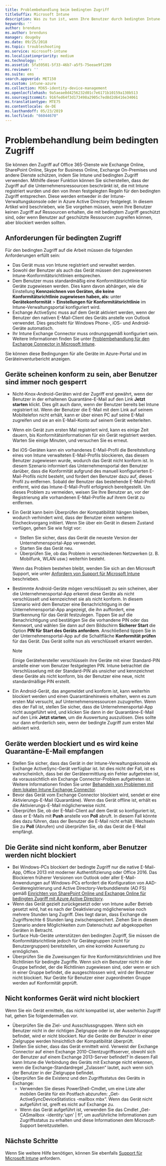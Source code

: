 ```yaml
---
title: Problembehandlung beim bedingten Zugriff
titleSuffix: Microsoft Intune
description: Was zu tun ist, wenn Ihre Benutzer durch bedingten Intune-Zugriff nicht auf Ressourcen zugreifen können.
keywords: ''
author: brenduns
ms.author: brenduns
manager: dougeby
ms.date: 09/25/2018
ms.topic: troubleshooting
ms.service: microsoft-intune
ms.localizationpriority: medium
ms.technology: ''
ms.assetid: 5fa59501-5f33-46b7-a5f5-75eeae9f1209
ms.reviewer: ''
ms.suite: ems
search.appverid: MET150
ms.custom: intune-azure
ms.collection: M365-identity-device-management
ms.openlocfilehash: 9a5aeae0d4256232d01c7e6171b10159a130b513
ms.sourcegitcommit: 916fed64f3d173498a2905c7ed8d2d6416e34061
ms.translationtype: MTE75
ms.contentlocale: de-DE
ms.lasthandoff: 05/23/2019
ms.locfileid: "66044670"
---
```

# <a name="troubleshoot-conditional-access"></a>Problembehandlung beim bedingten Zugriff

Sie können den Zugriff auf Office 365-Dienste wie Exchange Online, SharePoint Online, Skype for Business Online, Exchange On-Premises und andere Dienste schützen, indem Sie Intune und bedingten Zugriff verwenden. Mithilfe dieser Funktion können Sie sicherstellen, dass der Zugriff auf die Unternehmensressourcen beschränkt ist, die mit Intune registriert wurden und den von Ihnen festgelegten Regeln für den bedingten Zugriff entsprechen. Diese werden entweder in der Intune-Verwaltungskonsole oder in Azure Active Directory festgelegt. In diesem Artikel wird beschrieben, wie Sie vorgehen müssen, wenn Ihre Benutzer keinen Zugriff auf Ressourcen erhalten, die mit bedingtem Zugriff geschützt sind, oder wenn Benutzer auf geschützte Ressourcen zugreifen können, aber blockiert werden sollten.

## <a name="requirements-for-conditional-access"></a>Anforderungen für bedingten Zugriff

Für den bedingten Zugriff auf die Arbeit müssen die folgenden Anforderungen erfüllt sein:

- Das Gerät muss von Intune registriert und verwaltet werden.
- Sowohl der Benutzer als auch das Gerät müssen den zugewiesenen Intune-Konformitätsrichtlinien entsprechen.
- Dem Benutzer muss standardmäßig eine Konformitätsrichtlinie für Geräte zugewiesen werden. Dies kann davon abhängen, wie die Einstellung **Kennzeichnen von Geräten, die keine Konformitätsrichtlinie zugewiesen haben, als:** unter **Gerätekonformität** > **Einstellungen für Konformitätsrichtlinie** im Intune-Verwaltungsportal konfiguriert wird.
-   Exchange ActiveSync muss auf dem Gerät aktiviert werden, wenn der Benutzer den nativen E-Mail-Client des Geräts anstelle von Outlook verwendet. Dies geschieht für Windows Phone-, iOS- und Android-Geräte automatisch.
-   Ihr Intune Exchange Connector muss ordnungsgemäß konfiguriert sein. Weitere Informationen finden Sie unter [Problembehandlung für den Exchange Connector in Microsoft Intune](troubleshoot-exchange-connector.md).

Sie können diese Bedingungen für alle Geräte im Azure-Portal und im Geräteinventurbericht anzeigen.

## <a name="devices-appear-compliant-but-users-are-still-blocked"></a>Geräte scheinen konform zu sein, aber Benutzer sind immer noch gesperrt

- Nicht-Knox-Android-Geräten wird der Zugriff erst gewährt, wenn der Benutzer in der erhaltenen Quarantäne-E-Mail auf den Link **Jetzt starten** klickt. Dies gilt auch dann, wenn der Benutzer bereits bei Intune registriert ist. Wenn der Benutzer die E-Mail mit dem Link auf seinem Mobiltelefon nicht erhält, kann er über einen PC auf seine E-Mail zugreifen und sie an ein E-Mail-Konto auf seinem Gerät weiterleiten.
- Wenn ein Gerät zum ersten Mal registriert wird, kann es einige Zeit dauern, bis Konformitätsinformationen für ein Gerät registriert werden. Warten Sie einige Minuten, und versuchen Sie es erneut.
- Bei iOS-Geräten kann ein vorhandenes E-Mail-Profil die Bereitstellung eines von Intune verwalteten E-Mail-Profils blockieren, das diesem Benutzer zugewiesen wurde, wodurch das Gerät nicht konform ist. In diesem Szenario informiert das Unternehmensportal den Benutzer darüber, dass die Konformität aufgrund des manuell konfigurierten E-Mail-Profils nicht besteht, und fordert den Benutzer dazu auf, dieses Profil zu entfernen. Sobald der Benutzer das bestehende E-Mail-Profil entfernt, wird das Intune-E-Mail-Profil erfolgreich bereitgestellt. Um dieses Problem zu vermeiden, weisen Sie Ihre Benutzer an, vor der Registrierung alle vorhandenen E-Mail-Profile auf ihrem Gerät zu entfernen.
- Ein Gerät kann beim Überprüfen der Kompatibilität hängen bleiben, wodurch verhindert wird, dass der Benutzer einen weiteren Eincheckvorgang initiiert. Wenn Sie über ein Gerät in diesem Zustand verfügen, gehen Sie wie folgt vor:
  - Stellen Sie sicher, dass das Gerät die neueste Version der Unternehmensportal-App verwendet.
  - Starten Sie das Gerät neu.
  - Überprüfen Sie, ob das Problem in verschiedenen Netzwerken (z. B. Mobilfunk, WLAN usw.) weiterhin besteht.

  Wenn das Problem bestehen bleibt, wenden Sie sich an den Microsoft Support, wie unter [Anfordern von Support für Microsoft Intune](get-support.md) beschrieben.
- Bestimmte Android-Geräte mögen verschlüsselt zu sein scheinen, aber die Unternehmensportal-App erkennt diese Geräte als nicht verschlüsselt und kennzeichnet sie als nicht konform. In diesem Szenario wird dem Benutzer eine Benachrichtigung in der Unternehmensportal-App angezeigt, die ihn auffordert, eine Startkennung für das Gerät festzulegen. Tippen Sie auf die Benachrichtigung und bestätigen Sie die vorhandene PIN oder das Kennwort, und wählen Sie dann auf dem Bildschirm **Sicherer Start** die Option **PIN für Start des Geräts anfordern**. Anschließend tippen Sie in der Unternehmensportal-App auf die Schaltfläche **Konformität prüfen** für das Gerät. Das Gerät sollte nun als verschlüsselt erkannt werden. 
  > [!NOTE]
  > Einige Gerätehersteller verschlüsseln ihre Geräte mit einer Standard-PIN anstelle einer vom Benutzer festgelegten PIN. Intune betrachtet die Verschlüsselung mit der Standard-PIN als unsicher und kennzeichnet diese Geräte als nicht konform, bis der Benutzer eine neue, nicht standardmäßige PIN erstellt.
- Ein Android-Gerät, das angemeldet und konform ist, kann weiterhin blockiert werden und einen Quarantänehinweis erhalten, wenn es zum ersten Mal versucht, auf Unternehmensressourcen zuzugreifen. Wenn dies der Fall ist, stellen Sie sicher, dass die Unternehmensportal-App nicht ausgeführt wird, und klicken Sie dann in der Quarantäne-E-Mail auf den Link **Jetzt starten**, um die Auswertung auszulösen. Dies sollte nur dann erforderlich sein, wenn der bedingte Zugriff zum ersten Mal aktiviert wird.

## <a name="devices-are-blocked-and-no-quarantine-email-is-received"></a>Geräte werden blockiert und es wird keine Quarantäne-E-Mail empfangen

- Stellen Sie sicher, dass das Gerät in der Intune-Verwaltungskonsole als Exchange ActiveSync-Gerät verfügbar ist. Ist dies nicht der Fall, ist es wahrscheinlich, dass bei der Geräteermittlung ein Fehler aufgetreten ist, da voraussichtlich ein Exchange Connector-Problem aufgetreten ist. Weitere Informationen finden Sie unter [Behandeln von Problemen mit dem lokalen Intune Exchange Connector](troubleshoot-exchange-connector.md).
- Bevor das Gerät vom Exchange Connector blockiert wird, sendet er eine Aktivierungs-E-Mail (Quarantäne). Wenn das Gerät offline ist, erhält es die Aktivierungs-E-Mail möglicherweise nicht. 
- Überprüfen Sie, ob der E-Mail-Client auf dem Gerät so konfiguriert ist, dass er E-Mails mit **Push** anstelle von **Poll** abruft. In diesem Fall könnte dies dazu führen, dass der Benutzer die E-Mail nicht erhält. Wechseln Sie zu **Poll** (Abrufen) und überprüfen Sie, ob das Gerät die E-Mail empfängt.

## <a name="devices-are-noncompliant-but-users-are-not-blocked"></a>Die Geräte sind nicht konform, aber Benutzer werden nicht blockiert

- Bei Windows-PCs blockiert der bedingte Zugriff nur die native E-Mail-App, Office 2013 mit moderner Authentifizierung oder Office 2016. Das Blockieren früherer Versionen von Outlook oder aller E-Mail-Anwendungen auf Windows-PCs erfordert die Konfiguration von AAD-Geräteregistrierung und Active Directory-Verbunddienste (AD FS) gemäß [Einrichten von SharePoint Online und Exchange Online für bedingten Zugriff mit Azure Active Directory](https://docs.microsoft.com/azure/active-directory/active-directory-conditional-access-no-modern-authentication). 
- Wenn das Gerät gezielt zurückgesetzt oder von Intune außer Betrieb gesetzt wird, hat es nach der Deaktivierung möglicherweise noch mehrere Stunden lang Zugriff. Dies liegt daran, dass Exchange die Zugriffsrechte 6 Stunden lang zwischenspeichert. Ziehen Sie in diesem Szenario andere Möglichkeiten zum Datenschutz auf abgekoppelten Geräten in Betracht.
- Surface Hub-Geräte unterstützen den bedingten Zugriff, Sie müssen die Konformitätsrichtlinie jedoch für Gerätegruppen (nicht für Benutzergruppen) bereitstellen, um eine korrekte Auswertung zu ermöglichen.
- Überprüfen Sie die Zuweisungen für Ihre Konformitätsrichtlinien und Ihre Richtlinien für bedingte Zugriffe. Wenn sich ein Benutzer nicht in der Gruppe befindet, der die Richtlinien zugewiesen sind, oder wenn er sich in einer Gruppe befindet, die ausgeschlossen wird, wird der Benutzer nicht blockiert. Nur Geräte für Benutzer einer zugeordneten Gruppe werden auf Konformität geprüft.

## <a name="noncompliant-device-is-not-blocked"></a>Nicht konformes Gerät wird nicht blockiert

Wenn Sie ein Gerät ermitteln, das nicht kompatibel ist, aber weiterhin Zugriff hat, gehen Sie folgendermaßen vor.
- Überprüfen Sie die Ziel- und Ausschlussgruppen. Wenn sich ein Benutzer nicht in der richtigen Zielgruppe oder in der Ausschlussgruppe befindet, wird er nicht blockiert. Nur die Geräte der Benutzer in einer Zielgruppe werden hinsichtlich der Kompatibilität überprüft.
- Stellen Sie sicher, dass das Gerät ermittelt wird. Verweist der Exchange Connector auf einen Exchange 2010-Clientzugriffsserver, obwohl sich der Benutzer auf einem Exchange 2013-Server befindet? In diesem Fall kann Intune die Verbindung des Geräts mit Exchange nicht erkennen, wenn die Exchange-Standardregel „Zulassen“ lautet, auch wenn sich der Benutzer in der Zielgruppe befindet.
- Überprüfen Sie die Existenz und den Zugriffsstatus des Geräts in Exchange:
  - Verwenden Sie dieses PowerShell-Cmdlet, um eine Liste aller mobilen Geräte für ein Postfach abzurufen: „Get-ActiveSyncDeviceStatistics -mailbox mbx“. Wenn das Gerät nicht aufgeführt ist, greift es nicht auf Exchange zu.
  - Wenn das Gerät aufgeführt ist, verwenden Sie das Cmdlet „Get-CASmailbox -identity:’upn’ | fl“, um ausführliche Informationen zum Zugriffsstatus zu erhalten und diese Informationen dem Microsoft-Support bereitzustellen.

## <a name="next-steps"></a>Nächste Schritte
Wenn Sie weitere Hilfe benötigen, können Sie ebenfalls [Support für Microsoft Intune](get-support.md) anfordern.

